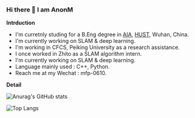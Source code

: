 ### Hi there 👋 I am AnonM

**Intrduction**

<!-- - I'm currently working. -->
- I'm curretnly studing for a B.Eng degree in [AIA](http://english.aia.hust.edu.cn/), [HUST](http://english.hust.edu.cn/), Wuhan, China.  
- I'm currently working on SLAM & deep learning. 
- I'm working in CFCS, Peiking University as a research assistance.
- I once worked in Zhito as a SLAM algorithm intern.
- I'm currently working on SLAM & deep learning. 
- Language mainly used : C++, Python.
- Reach me at my Wechat : mfp-0610.
<!-- - I'm currently learning HPC & distributed system. -->
<!-- - 👯 I’m looking to collaborate on ...
- 🤔 I’m looking for help with ...
- 💬 Ask me about ... -->
<!-- - 😄 Pronouns: ...
- ⚡ Fun fact: ... -->

**Detail**

![Anurag's GitHub stats](https://github-readme-stats.vercel.app/api?username=mfp0610)

![Top Langs](https://github-readme-stats.vercel.app/api/top-langs/?username=mfp0610)

<!-- &hide=javascript,html -->
